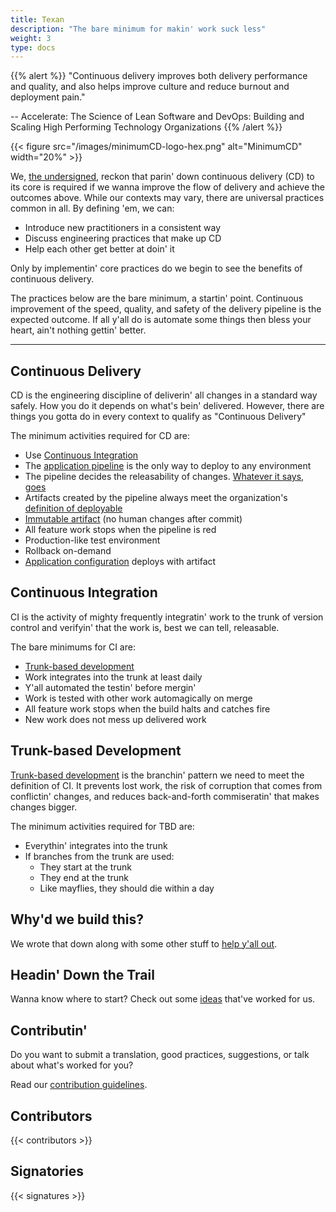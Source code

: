 ```yaml
---
title: Texan
description: "The bare minimum for makin' work suck less"
weight: 3
type: docs
---
```


{{% alert %}}
"Continuous delivery improves both delivery performance and quality, and also helps improve culture and reduce burnout and deployment pain."

-- Accelerate: The Science of Lean Software and DevOps: Building and Scaling High Performing Technology Organizations
{{% /alert %}}

{{< figure src="/images/minimumCD-logo-hex.png" alt="MinimumCD" width="20%" >}}

We, [the undersigned](#signatories), reckon that parin' down continuous delivery (CD) to its core is required if we
wanna improve the flow of delivery and achieve the outcomes above. While our contexts may vary, there are universal
practices common in all. By defining 'em, we can:

- Introduce new practitioners in a consistent way
- Discuss engineering practices that make up CD
- Help each other get better at doin' it

Only by implementin' core practices do we begin to see the benefits of continuous delivery.

The practices below are the bare minimum, a startin' point. Continuous improvement of the speed, quality, and safety of
the delivery pipeline is the expected outcome. If all y'all do is automate some things then bless your heart, ain't nothing gettin' better.

---

## Continuous Delivery

CD is the engineering discipline of deliverin' all changes in a standard way safely. How you do it depends on what's bein' delivered. However, there are things you gotta do in every context to qualify as "Continuous Delivery"

The minimum activities required for CD are:

- Use [Continuous Integration](#continuous-integration)
- The [application
  pipeline](/minimumcd/single-path-to-production/)
  is the only way to deploy to any environment
- The pipeline decides the releasability of changes. [Whatever it says, goes](/minimumcd/deterministic/)
- Artifacts created by the pipeline always meet the organization's [definition of deployable](/minimumcd/deployable/)
- [Immutable artifact](/minimumcd/immutable/) (no human changes after commit)
- All feature work stops when the pipeline is red
- Production-like test environment
- Rollback on-demand
- [Application configuration](/minimumcd/application-configuration/) deploys with artifact

## Continuous Integration

CI is the activity of mighty frequently integratin' work to the trunk of version control and verifyin' that the work is,
best we can tell, releasable.

The bare minimums for CI are:

- [Trunk-based development](#trunk-based-development)
- Work integrates into the trunk at least daily
- Y'all automated the testin' before mergin'
- Work is tested with other work automagically on merge
- All feature work stops when the build halts and catches fire
- New work does not mess up delivered work

## Trunk-based Development

[Trunk-based development](/minimumcd/trunk-based-development/) is the branchin' pattern we need to meet the definition
of CI. It prevents lost work, the risk of corruption that comes from conflictin' changes, and reduces back-and-forth
commiseratin' that makes changes bigger.

The minimum activities required for TBD are:

- Everythin' integrates into the trunk
- If branches from the trunk are used:
  - They start at the trunk
  - They end at the trunk
  - Like mayflies, they should die within a day

## Why'd we build this?

We wrote that down along with some other stuff to [help y'all out](/faq/).

## Headin' Down the Trail

Wanna know where to start? Check out some [ideas](/journey/) that've worked for us.

## Contributin'

Do you want to submit a translation, good practices, suggestions, or talk about what's worked for you?

Read our [contribution guidelines](https://github.com/Minimum-CD/cd-manifesto/blob/master/CONTRIBUTING.md).

## Contributors

{{< contributors >}}

## Signatories

{{< signatures >}}

